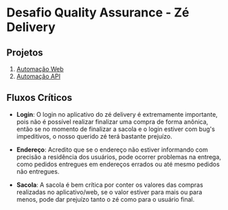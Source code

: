 
#   Desafio Quality Assurance - Zé Delivery

## Projetos

1. [Automação Web](/ze-challenge-web)
2. [Automação API](/ze-challenge-api)

## Fluxos Críticos

- **Login**: O login no aplicativo do zé delivery é extremamente importante, pois não é possível realizar finalizar uma compra de forma anônica, então se no momento de finalizar a sacola e o login estiver com bug's impeditivos, o nosso querido zé terá bastante prejuízo.

- **Endereço**: Acredito que se o endereço não estiver informando com precisão a residência dos usuários, pode ocorrer problemas na entrega, como pedidos entregues em endereços errados ou até mesmo pedidos não entregues.

- **Sacola**: A sacola é bem crítica por conter os valores das compras realizadas no aplicativo/web, se o valor estiver para mais ou para menos, pode dar prejuízo tanto o zé como para o usuário final.
